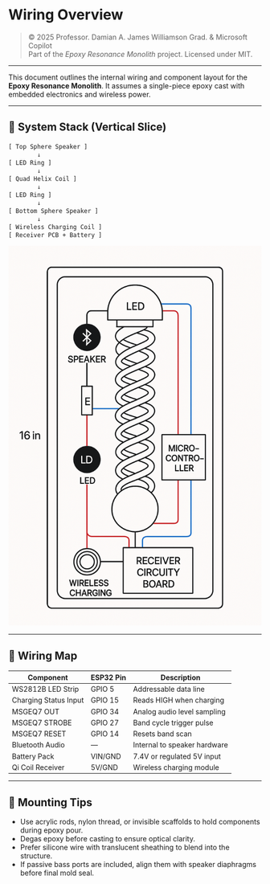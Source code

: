 # Wiring Overview

> © 2025 Professor. Damian A. James Williamson Grad. & Microsoft Copilot  
> Part of the *Epoxy Resonance Monolith* project. Licensed under MIT.

---

This document outlines the internal wiring and component layout for the **Epoxy Resonance Monolith**. It assumes a single-piece epoxy cast with embedded electronics and wireless power.

---

## 🧠 System Stack (Vertical Slice)
```
[ Top Sphere Speaker ]
        ↓
[ LED Ring ]
        ↓
[ Quad Helix Coil ]
        ↓
[ LED Ring ]
        ↓
[ Bottom Sphere Speaker ]
        ↓
[ Wireless Charging Coil ]
[ Receiver PCB + Battery ]
```
![Vertical Wiring Stack](copilot_image_1751758583365.jpeg)

---

## 🔌 Wiring Map

| Component              | ESP32 Pin | Description |
|------------------------|-----------|-------------|
| WS2812B LED Strip      | GPIO 5    | Addressable data line |
| Charging Status Input  | GPIO 15   | Reads HIGH when charging |
| MSGEQ7 OUT             | GPIO 34   | Analog audio level sampling |
| MSGEQ7 STROBE          | GPIO 27   | Band cycle trigger pulse |
| MSGEQ7 RESET           | GPIO 14   | Resets band scan |
| Bluetooth Audio        | —         | Internal to speaker hardware |
| Battery Pack           | VIN/GND   | 7.4V or regulated 5V input |
| Qi Coil Receiver       | 5V/GND    | Wireless charging module |

---

## 🧷 Mounting Tips

- Use acrylic rods, nylon thread, or invisible scaffolds to hold components during epoxy pour.
- Degas epoxy before casting to ensure optical clarity.
- Prefer silicone wire with translucent sheathing to blend into the structure.
- If passive bass ports are included, align them with speaker diaphragms before final mold seal.
